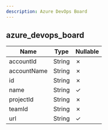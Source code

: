 ```yaml
---
description: Azure DevOps Board
---
```

azure_devops_board
------------------

| **Name**    | **Type** | **Nullable** |
| ----------- | -------- | ------------ |
| accountId   | String   | &cross;      |
| accountName | String   | &cross;      |
| id          | String   | &cross;      |
| name        | String   | &check;      |
| projectId   | String   | &cross;      |
| teamId      | String   | &cross;      |
| url         | String   | &check;      |
